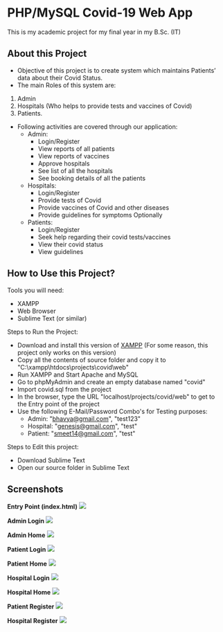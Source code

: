 # PHP/MySQL Covid-19 Web App

This is my academic project for my final year in my B.Sc. (IT)

## About this Project

- Objective of this project is to create system which maintains Patients’ data about their Covid Status.
- The main Roles of this system are:
1) Admin
2) Hospitals (Who helps to provide tests and vaccines of Covid)
3) Patients.

- Following activities are covered through our application:
  - Admin:
    - Login/Register  
    - View reports of all patients 
    - View reports of vaccines
    - Approve hospitals
    - See list of all the hospitals
    - See booking details of all the patients
  - Hospitals:
    - Login/Register 
    - Provide tests of Covid
    - Provide vaccines of Covid and other diseases
    - Provide guidelines for symptoms Optionally
  - Patients:
    - Login/Register 
    - Seek help regarding their covid tests/vaccines
    - View their covid status
    - View guidelines

## How to Use this Project?

Tools you will need:
- XAMPP
- Web Browser
- Sublime Text (or similar)

Steps to Run the Project:
- Download and install this version of <a href="https://drive.google.com/file/d/1jlrcOOZ44E-IFkZt_BoO-_vIgcfJNhEM/view?usp=sharing">XAMPP</a> (For some reason, this project only works on this version)
- Copy all the contents of source folder and copy it to "C:\xampp\htdocs\projects\covid\web"
- Run XAMPP and Start Apache and MySQL
- Go to phpMyAdmin and create an empty database named "covid"
- Import covid.sql from the project
- In the browser, type the URL "localhost/projects/covid/web" to get to the Entry point of the project
- Use the following E-Mail/Password Combo's for Testing purposes:
  - Admin: "bhavya@gmail.com", "test123"
  - Hospital: "genesis@gmail.com", "test"
  - Patient: "smeet14@gmail.com", "test"

Steps to Edit this project:
- Download Sublime Text
- Open our source folder in Sublime Text

## Screenshots

**Entry Point (index.html)**
<img src="screenshots/screenshot1.png" />

**Admin Login**
<img src="screenshots/screenshot2.png" />

**Admin Home**
<img src="screenshots/screenshot3.png" />

**Patient Login**
<img src="screenshots/screenshot4.png" />

**Patient Home**
<img src="screenshots/screenshot5.png" />

**Hospital Login**
<img src="screenshots/screenshot6.png" />

**Hospital Home**
<img src="screenshots/screenshot7.png" />

**Patient Register**
<img src="screenshots/screenshot8.png" />

**Hospital Register**
<img src="screenshots/screenshot9.png" />
